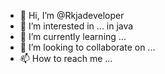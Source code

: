 - 👋 Hi, I’m @Rkjadeveloper
- 👀 I’m interested in ... in java
- 🌱 I’m currently learning ...
- 💞️ I’m looking to collaborate on ...
- 📫 How to reach me ...

<!---
Rkjadeveloper/Rkjadeveloper is a ✨ special ✨ repository because its `README.md` (this file) appears on your GitHub profile.
You can click the Preview link to take a look at your changes.
--->
